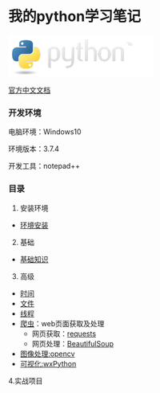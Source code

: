 # 我的python学习笔记
[![image](note/image/python-logo.png)](https://www.python.org/)

[官方中文文档](https://docs.python.org/zh-cn/3/)

### 开发环境
电脑环境：Windows10

环境版本：3.7.4

开发工具：notepad++
### 目录
1. 安装环境

* [环境安装](note/环境安装.md)

2. 基础

* [基础知识](note/基础知识.md)
   
3. 高级

* [时间](note/time)
* [文件](note/file)
* [线程](note/thread)
* [爬虫](note/爬虫)：web页面获取及处理
   - 网页获取：[requests](note/爬虫/requests.md)
   - 网页处理：[BeautifulSoup](note/爬虫/ButifulSoup.md)
* [图像处理:opencv](note/图像处理)
* [可视化:wxPython](note/可视化)

4.实战项目
